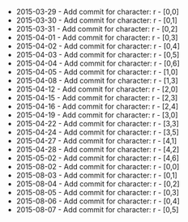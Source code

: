 - 2015-03-29 - Add commit for character: r - [0,0]
- 2015-03-30 - Add commit for character: r - [0,1]
- 2015-03-31 - Add commit for character: r - [0,2]
- 2015-04-01 - Add commit for character: r - [0,3]
- 2015-04-02 - Add commit for character: r - [0,4]
- 2015-04-03 - Add commit for character: r - [0,5]
- 2015-04-04 - Add commit for character: r - [0,6]
- 2015-04-05 - Add commit for character: r - [1,0]
- 2015-04-08 - Add commit for character: r - [1,3]
- 2015-04-12 - Add commit for character: r - [2,0]
- 2015-04-15 - Add commit for character: r - [2,3]
- 2015-04-16 - Add commit for character: r - [2,4]
- 2015-04-19 - Add commit for character: r - [3,0]
- 2015-04-22 - Add commit for character: r - [3,3]
- 2015-04-24 - Add commit for character: r - [3,5]
- 2015-04-27 - Add commit for character: r - [4,1]
- 2015-04-28 - Add commit for character: r - [4,2]
- 2015-05-02 - Add commit for character: r - [4,6]
- 2015-08-02 - Add commit for character: r - [0,0]
- 2015-08-03 - Add commit for character: r - [0,1]
- 2015-08-04 - Add commit for character: r - [0,2]
- 2015-08-05 - Add commit for character: r - [0,3]
- 2015-08-06 - Add commit for character: r - [0,4]
- 2015-08-07 - Add commit for character: r - [0,5]
